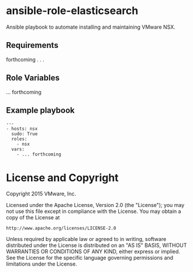 # ansible-role-elasticsearch

Ansible playbook to automate installing and maintaining VMware NSX.

## Requirements

forthcoming . . .

## Role Variables

... forthcoming

## Example playbook

```
---
- hosts: nsx
  sudo: True
  roles:
    - nsx
  vars:
    - ... forthcoming
```

# License and Copyright
 
Copyright 2015 VMware, Inc.

Licensed under the Apache License, Version 2.0 (the "License");
you may not use this file except in compliance with the License.
You may obtain a copy of the License at

    http://www.apache.org/licenses/LICENSE-2.0

Unless required by applicable law or agreed to in writing, software
distributed under the License is distributed on an "AS IS" BASIS,
WITHOUT WARRANTIES OR CONDITIONS OF ANY KIND, either express or implied.
See the License for the specific language governing permissions and
limitations under the License.

